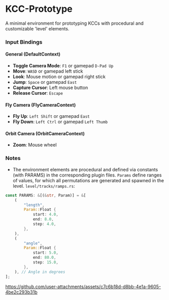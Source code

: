 # KCC-Prototype
A minimal environment for prototyping KCCs with procedural and customizable 'level' elements.

### Input Bindings

#### General (DefaultContext)
- **Toggle Camera Mode**: `F1` or gamepad `D-Pad Up`
- **Move**: `WASD` or gamepad left stick
- **Look**: Mouse motion or gamepad right stick
- **Jump**: `Space` or gamepad `East`
- **Capture Cursor**: Left mouse button
- **Release Cursor**: `Escape`

#### Fly Camera (FlyCameraContext)
- **Fly Up**: `Left Shift` or gamepad `East`
- **Fly Down**: `Left Ctrl` or gamepad `Left Thumb`

#### Orbit Camera (OrbitCameraContext)
- **Zoom**: Mouse wheel

### Notes
- The environment elements are procedural and defined via constants (with PARAMS) in the corresponding plugin files.
`Params` define ranges of values, for which all permutations are generated and spawned in the level.
`level/tracks/ramps.rs`:
```rs
const PARAMS: &[(&str, Param)] = &[
    (
        "length",
        Param::Float {
            start: 4.0,
            end: 8.0,
            step: 4.0,
        },
    ),
    (
        "angle",
        Param::Float {
            start: 5.0,
            end: 80.0,
            step: 15.0,
        },
    ), // Angle in degrees
];
```


https://github.com/user-attachments/assets/c7c6b18d-d8bb-4e1a-9605-4be2c293b31b

